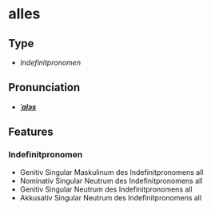 # alles
## Type
- _Indefinitpronomen_
## Pronunciation
- **_[ˈaləs](https://commons.wikimedia.org/wiki/File:De-alles.ogg)_**
## Features
### Indefinitpronomen
- Genitiv Singular Maskulinum des Indefinitpronomens all
- Nominativ Singular Neutrum des Indefinitpronomens all
- Genitiv Singular Neutrum des Indefinitpronomens all
- Akkusativ Singular Neutrum des Indefinitpronomens all
